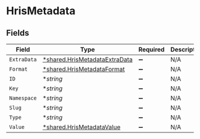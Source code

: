 # HrisMetadata


## Fields

| Field                                                                                | Type                                                                                 | Required                                                                             | Description                                                                          |
| ------------------------------------------------------------------------------------ | ------------------------------------------------------------------------------------ | ------------------------------------------------------------------------------------ | ------------------------------------------------------------------------------------ |
| `ExtraData`                                                                          | [*shared.HrisMetadataExtraData](../../../pkg/models/shared/hrismetadataextradata.md) | :heavy_minus_sign:                                                                   | N/A                                                                                  |
| `Format`                                                                             | [*shared.HrisMetadataFormat](../../../pkg/models/shared/hrismetadataformat.md)       | :heavy_minus_sign:                                                                   | N/A                                                                                  |
| `ID`                                                                                 | **string*                                                                            | :heavy_minus_sign:                                                                   | N/A                                                                                  |
| `Key`                                                                                | **string*                                                                            | :heavy_minus_sign:                                                                   | N/A                                                                                  |
| `Namespace`                                                                          | **string*                                                                            | :heavy_minus_sign:                                                                   | N/A                                                                                  |
| `Slug`                                                                               | **string*                                                                            | :heavy_minus_sign:                                                                   | N/A                                                                                  |
| `Type`                                                                               | **string*                                                                            | :heavy_minus_sign:                                                                   | N/A                                                                                  |
| `Value`                                                                              | [*shared.HrisMetadataValue](../../../pkg/models/shared/hrismetadatavalue.md)         | :heavy_minus_sign:                                                                   | N/A                                                                                  |